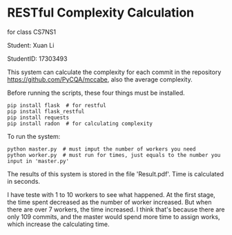 # RESTful Complexity Calculation

for class CS7NS1

Student: Xuan Li

StudentID: 17303493

This system can calculate the complexity for each commit in the repository https://github.com/PyCQA/mccabe, also the average complexity.

Before running the scripts, these four things must be installed.
```
pip install flask  # for restful
pip install flask_restful
pip install requests
pip install radon  # for calculating complexity
```

To run the system:

```
python master.py  # must imput the number of workers you need
python worker.py  # must run for times, just equals to the number you input in 'master.py'
```

The results of this system is stored in the file 'Result.pdf'. Time is calculated in seconds.

I have teste with 1 to 10 workers to see what happened. At the first stage, the time spent decreased as the number of worker increased. But when there are over 7 workers, the time increased. I think that's because there are only 109 commits, and the master would spend more time to assign works, which increase the calculating time.
